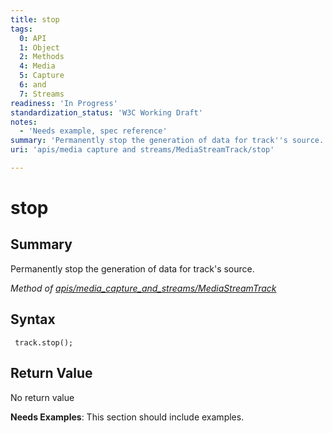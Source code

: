 ```yaml
---
title: stop
tags:
  0: API
  1: Object
  2: Methods
  4: Media
  5: Capture
  6: and
  7: Streams
readiness: 'In Progress'
standardization_status: 'W3C Working Draft'
notes:
  - 'Needs example, spec reference'
summary: 'Permanently stop the generation of data for track''s source.'
uri: 'apis/media capture and streams/MediaStreamTrack/stop'

---
```

# stop

## Summary

Permanently stop the generation of data for track's source.

*Method of [apis/media\_capture\_and\_streams/MediaStreamTrack](/apis/media_capture_and_streams/MediaStreamTrack)*

## Syntax

``` {.js}
 track.stop();
```

## Return Value

No return value

**Needs Examples**: This section should include examples.

